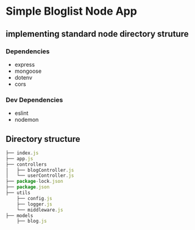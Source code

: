 # Simple Bloglist Node App

## implementing standard node directory struture

### Dependencies

- express
- mongoose
- dotenv
- cors

### Dev Dependencies

- eslint
- nodemon

## Directory structure

```javascript
├── index.js
├── app.js
├── controllers
│   ├── blogController.js
│   └── userController.js
├── package-lock.json
├── package.json
├── utils
    ├── config.js
    ├── logger.js
    └── middleware.js
├── models
    ├── blog.js
```
